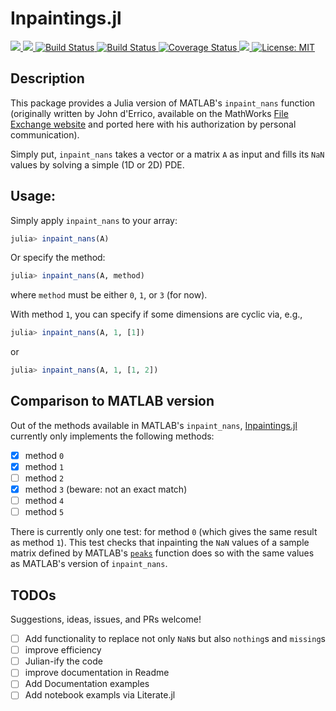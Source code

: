 # Inpaintings.jl

<p>
  <a href="https://briochemc.github.io/Inpaintings.jl/stable">
    <img src=https://img.shields.io/badge/docs-stable-blue.svg>
  </a>
  <a href="https://ci.appveyor.com/project/briochemc/Inpaintings-jl">
    <img src=https://ci.appveyor.com/api/projects/status/udbwakr621jbyvj1?svg=true>
  </a>
  <a href="https://travis-ci.com/briochemc/Inpaintings.jl">
    <img alt="Build Status" src="https://travis-ci.com/briochemc/Inpaintings.jl.svg?branch=master">
  </a>
  <a href="https://travis-ci.org/briochemc/Inpaintings.jl">
    <img alt="Build Status" src="https://travis-ci.org/briochemc/Inpaintings.jl.svg?branch=master">
  </a>
  <a href='https://coveralls.io/github/briochemc/Inpaintings.jl?branch=master'>
    <img src='https://coveralls.io/repos/github/briochemc/Inpaintings.jl/badge.svg?branch=master' alt='Coverage Status' />
  </a>
  <a href="https://codecov.io/gh/briochemc/Inpaintings.jl">
    <img src="https://codecov.io/gh/briochemc/Inpaintings.jl/branch/master/graph/badge.svg" />
  </a>
  <a href="https://github.com/briochemc/Inpaintings.jl/blob/master/LICENSE">
    <img alt="License: MIT" src="https://img.shields.io/badge/License-MIT-yellow.svg">
  </a>
</p>

## Description

This package provides a Julia version of MATLAB's `inpaint_nans` function (originally written by John d'Errico, available on the MathWorks [File Exchange website](https://www.mathworks.com/matlabcentral/fileexchange/4551-inpaint_nans) and ported here with his authorization by personal communication).

Simply put, `inpaint_nans` takes a vector or a matrix `A` as input and fills its `NaN` values by solving a simple (1D or 2D) PDE.

## Usage: 

Simply apply `inpaint_nans` to your array:
```julia
julia> inpaint_nans(A)
```
Or specify the method:
```julia
julia> inpaint_nans(A, method)
```
where `method` must be either `0`, `1`, or `3` (for now).

With method `1`, you can specify if some dimensions are cyclic via, e.g., 
```julia
julia> inpaint_nans(A, 1, [1])
```
or
```julia
julia> inpaint_nans(A, 1, [1, 2])
```

## Comparison to MATLAB version

Out of the methods available in MATLAB's `inpaint_nans`, [Inpaintings.jl](https://github.com/briochemc/Inpaintings.jl) currently only implements the following methods:
- [x] method `0`
- [x] method `1`
- [ ] method `2`
- [x] method `3` (beware: not an exact match)
- [ ] method `4`
- [ ] method `5`

There is currently only one test: for method `0` (which gives the same result as method `1`). 
This test checks that inpainting the `NaN` values of a sample matrix defined by MATLAB's [`peaks`](https://www.mathworks.com/help/matlab/ref/peaks.html) function does so with the same values as MATLAB's version of `inpaint_nans`.

## TODOs

Suggestions, ideas, issues, and PRs welcome!

- [ ] Add functionality to replace not only `NaN`s but also `nothing`s and `missing`s
- [ ] improve efficiency
- [ ] Julian-ify the code
- [ ] improve documentation in Readme
- [ ] Add Documentation examples
- [ ] Add notebook exampls via Literate.jl
